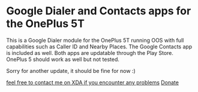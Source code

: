 # Google Dialer and Contacts apps for the OnePlus 5T
This is a Google Dialer module for the OnePlus 5T running OOS with full capabilities such as Caller ID and Nearby Places. The Google Contacts app is included as well.
Both apps are updatable through the Play Store.
OnePlus 5 should work as well but not tested.

Sorry for another update, it should be fine for now :)

[feel free to contact me on XDA if you encounter any problems](https://forum.xda-developers.com/member.php?u=6077444)
[Donate](https://www.paypal.me/RobinHaerle)
